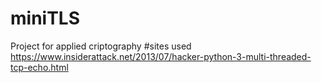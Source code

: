 # miniTLS
Project for applied criptography
#sites used
https://www.insiderattack.net/2013/07/hacker-python-3-multi-threaded-tcp-echo.html

